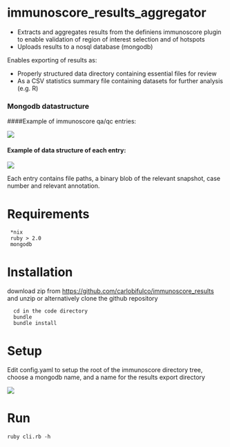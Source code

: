 immunoscore_results_aggregator
===========================


- Extracts and aggregates results from the definiens immunoscore plugin to enable validation of region of interest selection and of hotspots
- Uploads results to a nosql database (mongodb)

Enables exporting of results as:

- Properly structured data directory containing essential files for review 
- As a CSV statistics summary file containing datasets for further analysis (e.g. R)


### Mongodb datastructure

####Example of immunoscore qa/qc entries: 

<img src='https://notationalvelocity.s3.amazonaws.com/1-2014-09-24-11-05-11--0700.png?AWSAccessKeyId=AKIAIHNTWDGBIXEE6HEA&Signature=pXx5128pctDb72XDfTru2QcNCCU%3D&Expires=2042733911' width=' ' height=' '>  </img>


#### Example of data structure of each entry:

<img src='https://notationalvelocity.s3.amazonaws.com/3-2014-09-24-11-14-16--0700.png?AWSAccessKeyId=AKIAIHNTWDGBIXEE6HEA&Signature=DqQgv7WcgCbtjzh0g51dEUx75y8%3D&Expires=2042734457' width=' ' height=' '>  </img>

Each entry contains file paths, a binary blob of the relevant snapshot, case number and relevant annotation. 


Requirements
===========
     *nix
     ruby > 2.0
     mongodb

Installation
=========
download zip from https://github.com/carlobifulco/immunoscore_results and unzip or alternatively clone the github repository

      cd in the code directory
      bundle
      bundle install


Setup
=====

Edit config.yaml to setup the root of the immunoscore directory tree, choose a mongodb name,  and a name for the results export directory

<img src='https://notationalvelocity.s3.amazonaws.com/4-2014-09-24-12-02-23--0700.png?AWSAccessKeyId=AKIAIHNTWDGBIXEE6HEA&Signature=R8oDkvDRMRCMZ5hgRFxNQ5pykTI%3D&Expires=2042737344' width=' ' height=' '>  </img>

Run
====

    ruby cli.rb -h

